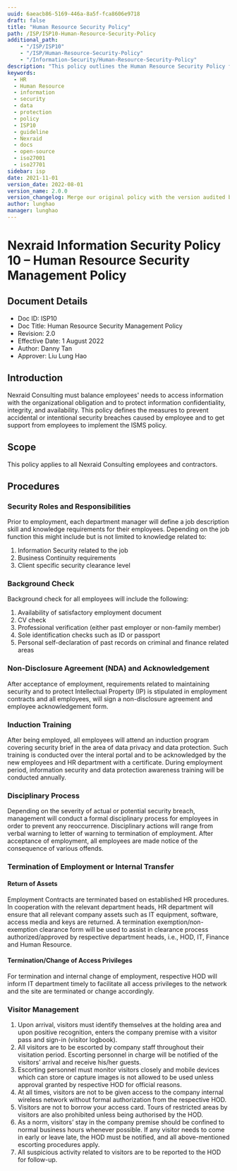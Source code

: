 ```yaml
---
uuid: 6aeacb86-5169-446a-8a5f-fca8606e9718
draft: false
title: "Human Resource Security Policy"
path: /ISP/ISP10-Human-Resource-Security-Policy
additional_path:
    - "/ISP/ISP10"
    - "/ISP/Human-Resource-Security-Policy"
    - "/Information-Security/Human-Resource-Security-Policy"
description: "This policy outlines the Human Resource Security Policy for Nexraid's information system."
keywords: 
  - HR
  - Human Resource
  - information
  - security
  - data
  - protection
  - policy
  - ISP10
  - guideline
  - Nexraid
  - docs
  - open-source
  - iso27001
  - iso27701
sidebar: isp
date: 2021-11-01
version_date: 2022-08-01
version_name: 2.0.0
version_changelog: Merge our original policy with the version audited by DPTM
author: lunghao
manager: lunghao
---
```



# Nexraid Information Security Policy 10 – Human Resource Security Management Policy

## Document Details
* Doc ID: ISP10
* Doc Title: Human Resource Security Management Policy
* Revision: 2.0
* Effective Date: 1 August 2022
* Author: Danny Tan
* Approver: Liu Lung Hao

## Introduction
Nexraid Consulting must balance employees' needs to access information with the organizational obligation and to protect information confidentiality, integrity, and availability. This policy defines the measures to prevent accidental or intentional security breaches caused by employee and to get support from employees to implement the ISMS policy.

## Scope
This policy applies to all Nexraid Consulting employees and contractors.

## Procedures

### Security Roles and Responsibilities
Prior to employment, each department manager will define a job description skill and knowledge requirements for their employees. Depending on the job function this might include but is not limited to knowledge related to:
1. Information Security related to the job
2. Business Continuity requirements
3. Client specific security clearance level

### Background Check
Background check for all employees will include the following:
1. Availability of satisfactory employment document
2. CV check
3. Professional verification (either past employer or non-family member)
4. Sole identification checks such as ID or passport
5. Personal self-declaration of past records on criminal and finance related areas

### Non-Disclosure Agreement (NDA) and Acknowledgement
After acceptance of employment, requirements related to maintaining security and to protect Intellectual Property (IP) is stipulated in employment contracts and all employees, will sign a non-disclosure agreement and employee acknowledgement form.

### Induction Training 
After being employed, all employees will attend an induction program covering security brief in the area of data privacy and data protection. Such training is conducted over the interal portal and to be acknowledged by the new employees and HR department with a certificate. During employment period, information security and data protection awareness training will be conducted annually.

### Disciplinary Process
Depending on the severity of actual or potential security breach, management will conduct a formal disciplinary process for employees in order to prevent any reoccurrence. Disciplinary actions will range from verbal warning to letter of warning to termination of employment. After acceptance of employment, all employees are made notice of the consequence of various offends.


### Termination of Employment or Internal Transfer
#### Return of Assets
Employment Contracts are terminated based on established HR procedures. In cooperation with the relevant department heads, HR department will ensure that all relevant company assets such as IT equipment, software, access media and keys are returned. A termination exemption/non-exemption clearance form will be used to assist in clearance process authorized/approved by respective department heads, i.e., HOD, IT, Finance and Human Resource.
#### Termination/Change of Access Privileges
For termination and internal change of employment, respective HOD will inform IT department timely to facilitate all access privileges to the network and the site are terminated or change accordingly.

### Visitor Management
1. Upon arrival, visitors must identify themselves at the holding area and upon positive recognition, enters the company premise with a visitor pass and sign-in (visitor logbook).
2. All visitors are to be escorted by company staff throughout their visitation period. Escorting personnel in charge will be notified of the visitors’ arrival and receive his/her guests. 
3. Escorting personnel must monitor visitors closely and mobile devices which can store or capture images is not allowed to be used unless approval granted by respective HOD for official reasons.
4. At all times, visitors are not to be given access to the company internal wireless network without formal authorization from the respective HOD.
5. Visitors are not to borrow your access card. Tours of restricted areas by visitors are also prohibited unless being authorised by the HOD.
6. As a norm, visitors’ stay in the company premise should be confined to normal business hours whenever possible. If any visitor needs to come in early or leave late, the HOD must be notified, and all above-mentioned escorting procedures apply.
7. All suspicious activity related to visitors are to be reported to the HOD for follow-up.